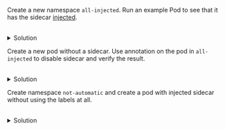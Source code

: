 Create a new namespace `all-injected`. Run an example Pod to see that it has the sidecar [injected](https://istio.io/latest/docs/setup/additional-setup/sidecar-injection/).

<br>
<details><summary>Solution</summary>
<br>
```plan
kubectl create ns all-injected
kubectl label namespace all-injected istio-injection=enabled
kubectl run --image nginx -n all-injected injected-nginx 
kubectl get pods -n all-injected -w
```{{exec}}
</details>

Create a new pod without a sidecar. Use annotation on the pod in `all-injected` to disable sidecar and verify the result.

<br>
<details><summary>Solution</summary>
<br>
```plan
kubectl run --image nginx -n all-injected --labels=sidecar.istio.io/inject=false no-sidecar-nginx
kubectl get pods -n all-injected -w
```{{exec}}
</details>

Create namespace `not-automatic` and create a pod with injected sidecar without using the labels at all.

<br>
<details><summary>Solution</summary>
<br>
```plan
kubectl create namespace non-automatic
kubectl run --image nginx -n non-automatic non-automatic-nginx --dry-run=client -o yaml | istioctl kube-inject -f - | kubectl apply -f -
```{{exec}}
</details>